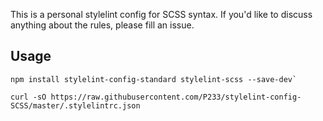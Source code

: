 This is a personal stylelint config for SCSS syntax. If you'd like to discuss anything about the rules, please fill an issue.

## Usage

``` shell
npm install stylelint-config-standard stylelint-scss --save-dev`
```

``` shell
curl -sO https://raw.githubusercontent.com/P233/stylelint-config-SCSS/master/.stylelintrc.json
```
